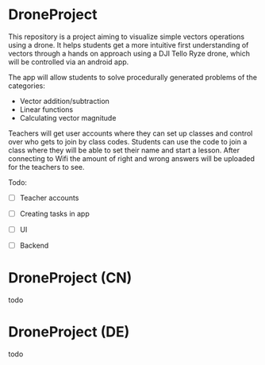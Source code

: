 
# DroneProject

This repository is a project aiming to visualize simple vectors operations using a drone. It helps students get a more intuitive first understanding of vectors through a hands on approach using a DJI Tello Ryze drone, which will be controlled via an android app.

The app will allow students to solve procedurally generated problems of the categories:
- Vector addition/subtraction
- Linear functions
- Calculating vector magnitude

Teachers will get user accounts where they can set up classes and control over who gets to join by class codes.
Students can use the code to join a class where they will be able to set their name and start a lesson. After connecting to Wifi the amount of right and wrong answers will be uploaded for the teachers to see. 

Todo:
- [ ] Teacher accounts
- [ ] Creating tasks in app
- [ ] UI
- [ ] Backend


# DroneProject (CN)
todo

# DroneProject (DE)
todo


